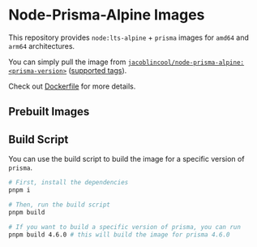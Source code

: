 # Node-Prisma-Alpine Images

This repository provides `node:lts-alpine` + `prisma` images for `amd64` and `arm64` architectures.

You can simply pull the image from [`jacoblincool/node-prisma-alpine:<prisma-version>`](https://hub.docker.com/r/jacoblincool/node-prisma-alpine) ([supported tags](https://hub.docker.com/r/jacoblincool/node-prisma-alpine/tags?ordering=name)).

Check out [Dockerfile](Dockerfile) for more details.

## Prebuilt Images

<!-- TAGS -->
<!-- /TAGS -->

## Build Script

You can use the build script to build the image for a specific version of `prisma`.

```sh
# First, install the dependencies
pnpm i

# Then, run the build script
pnpm build

# If you want to build a specific version of prisma, you can run
pnpm build 4.6.0 # this will build the image for prisma 4.6.0
```
